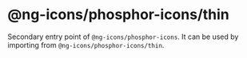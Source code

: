 # @ng-icons/phosphor-icons/thin

Secondary entry point of `@ng-icons/phosphor-icons`. It can be used by importing from `@ng-icons/phosphor-icons/thin`.
